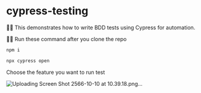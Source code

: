 # cypress-testing

✍🏼 This demonstrates how to write BDD tests using Cypress for automation.

🏃‍♀️ Run these command after you clone the repo
 ```javascript
npm i
```
 ```javascript
npx cypress open
```
Choose the feature you want to run test

![Uploading Screen Shot 2566-10-10 at 10.39.18.png…]()
